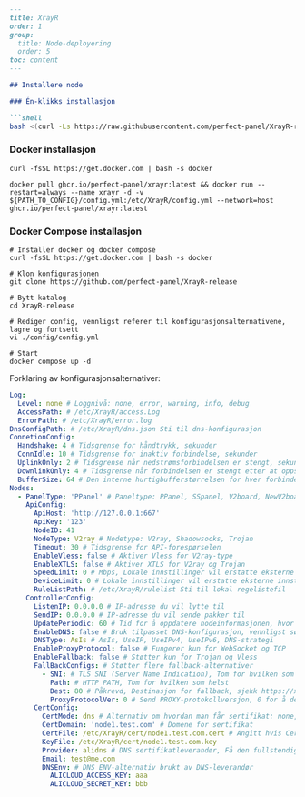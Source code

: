 ```markdown
---
title: XrayR
order: 1
group: 
  title: Node-deployering
  order: 5
toc: content
---

## Installere node

### Én-klikks installasjon

```shell
bash <(curl -Ls https://raw.githubusercontent.com/perfect-panel/XrayR-release/master/install.sh)
```

### Docker installasjon

```
curl -fsSL https://get.docker.com | bash -s docker

docker pull ghcr.io/perfect-panel/xrayr:latest && docker run --restart=always --name xrayr -d -v ${PATH_TO_CONFIG}/config.yml:/etc/XrayR/config.yml --network=host ghcr.io/perfect-panel/xrayr:latest
```

### Docker Compose installasjon

```
# Installer docker og docker compose
curl -fsSL https://get.docker.com | bash -s docker

# Klon konfigurasjonen
git clone https://github.com/perfect-panel/XrayR-release

# Bytt katalog
cd XrayR-release

# Rediger config, vennligst referer til konfigurasjonsalternativene, lagre og fortsett
vi ./config/config.yml

# Start
docker compose up -d
```

Forklaring av konfigurasjonsalternativer:

```yaml
Log:
  Level: none # Loggnivå: none, error, warning, info, debug
  AccessPath: # /etc/XrayR/access.Log
  ErrorPath: # /etc/XrayR/error.log
DnsConfigPath: # /etc/XrayR/dns.json Sti til dns-konfigurasjon
ConnetionConfig:
  Handshake: 4 # Tidsgrense for håndtrykk, sekunder
  ConnIdle: 10 # Tidsgrense for inaktiv forbindelse, sekunder
  UplinkOnly: 2 # Tidsgrense når nedstrømsforbindelsen er stengt, sekunder
  DownlinkOnly: 4 # Tidsgrense når forbindelsen er stengt etter at oppstrømsforbindelsen er stengt, sekunder
  BufferSize: 64 # Den interne hurtigbufferstørrelsen for hver forbindelse, kB
Nodes:
  - PanelType: 'PPanel' # Paneltype: PPanel, SSpanel, V2board, NewV2board, PMpanel, Proxypanel, V2RaySocks
    ApiConfig:
      ApiHost: 'http://127.0.0.1:667'
      ApiKey: '123'
      NodeID: 41
      NodeType: V2ray # Nodetype: V2ray, Shadowsocks, Trojan
      Timeout: 30 # Tidsgrense for API-forespørselen
      EnableVless: false # Aktiver Vless for V2ray-type
      EnableXTLS: false # Aktiver XTLS for V2ray og Trojan
      SpeedLimit: 0 # Mbps, Lokale innstillinger vil erstatte eksterne innstillinger, 0 betyr deaktivert
      DeviceLimit: 0 # Lokale innstillinger vil erstatte eksterne innstillinger, 0 betyr deaktivert
      RuleListPath: # /etc/XrayR/rulelist Sti til lokal regelistefil
    ControllerConfig:
      ListenIP: 0.0.0.0 # IP-adresse du vil lytte til
      SendIP: 0.0.0.0 # IP-adresse du vil sende pakker til
      UpdatePeriodic: 60 # Tid for å oppdatere nodeinformasjonen, hvor mange sekunder.
      EnableDNS: false # Bruk tilpasset DNS-konfigurasjon, vennligst sørg for at du har satt opp dns.json riktig
      DNSType: AsIs # AsIs, UseIP, UseIPv4, UseIPv6, DNS-strategi
      EnableProxyProtocol: false # Fungerer kun for WebSocket og TCP
      EnableFallback: false # Støtter kun for Trojan og Vless
      FallBackConfigs: # Støtter flere fallback-alternativer
        - SNI: # TLS SNI (Server Name Indication), Tom for hvilken som helst
          Path: # HTTP PATH, Tom for hvilken som helst
          Dest: 80 # Påkrevd, Destinasjon for fallback, sjekk https://xtls.github.io/config/fallback/ for detaljer.
          ProxyProtocolVer: 0 # Send PROXY-protokollversjon, 0 for å deaktivere
      CertConfig:
        CertMode: dns # Alternativ om hvordan man får sertifikat: none, file, http, dns. Velg "none" for å tvinge deaktivering av tls-konfigurasjonen.
        CertDomain: 'node1.test.com' # Domene for sertifikat
        CertFile: /etc/XrayR/cert/node1.test.com.cert # Angitt hvis CertMode er file
        KeyFile: /etc/XrayR/cert/node1.test.com.key
        Provider: alidns # DNS sertifikatleverandør, Få den fullstendige støttelisten her: https://go-acme.github.io/lego/dns/
        Email: test@me.com
        DNSEnv: # DNS ENV-alternativ brukt av DNS-leverandør
          ALICLOUD_ACCESS_KEY: aaa
          ALICLOUD_SECRET_KEY: bbb
```

